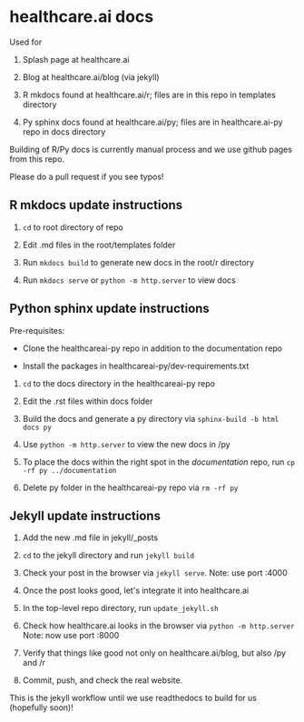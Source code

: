 # healthcare.ai docs

Used for

1) Splash page at healthcare.ai

2) Blog at healthcare.ai/blog (via jekyll)

3) R mkdocs found at healthcare.ai/r; files are in this repo in templates directory

4) Py sphinx docs found at healthcare.ai/py; files are in healthcare.ai-py repo in docs directory

Building of R/Py docs is currently manual process and we use github pages from this repo.

Please do a pull request if you see typos!

## R mkdocs update instructions

1) `cd` to root directory of repo

2) Edit .md files in the root/templates folder

3) Run `mkdocs build` to generate new docs in the root/r directory

4) Run `mkdocs serve` or `python -m http.server` to view docs

## Python sphinx update instructions

Pre-requisites:

- Clone the healthcareai-py repo in addition to the documentation repo

- Install the packages in healthcareai-py/dev-requirements.txt

1) `cd` to the docs directory in the healthcareai-py repo

2) Edit the .rst files within docs folder

3) Build the docs and generate a py directory via `sphinx-build -b html docs py`

4) Use `python -m http.server` to view the new docs in /py

5) To place the docs within the right spot in the *documentation* repo, run `cp -rf py ../documentation`

6) Delete py folder in the healthcareai-py repo via `rm -rf py`

## Jekyll update instructions

1) Add the new .md file in jekyll/\_posts

2) `cd` to the jekyll directory and run `jekyll build`

3) Check your post in the browser via `jekyll serve`. Note: use port :4000

4) Once the post looks good, let's integrate it into healthcare.ai

5) In the top-level repo directory, run `update_jekyll.sh`

6) Check how healthcare.ai looks in the browser via `python -m http.server` Note: now use port :8000

7) Verify that things like good not only on healthcare.ai/blog, but also /py and /r

8) Commit, push, and check the real website.

This is the jekyll workflow until we use readthedocs to build for us (hopefully soon)!
